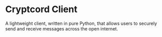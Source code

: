 # Cryptcord Client

A lightweight client, written in pure Python, that allows users to securely
send and receive messages across the open internet.